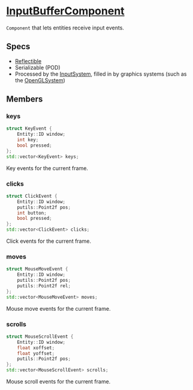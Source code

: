 # [InputBufferComponent](InputBufferComponent.hpp)

`Component` that lets entities receive input events.

## Specs

* [Reflectible](https://github.com/phisko/putils/blob/master/reflection.md)
* Serializable (POD)
* Processed by the [InputSystem](../../systems/input/InputSystem.md), filled in by graphics systems (such as the [OpenGLSystem](../../systems/opengl/OpenGLSystem.md))

## Members

### keys

```cpp
struct KeyEvent {
    Entity::ID window;
    int key;
    bool pressed;
};
std::vector<KeyEvent> keys;
```

Key events for the current frame.

### clicks

```cpp
struct ClickEvent {
    Entity::ID window;
    putils::Point2f pos;
    int button;
    bool pressed;
};
std::vector<ClickEvent> clicks;
```

Click events for the current frame.

### moves

```cpp
struct MouseMoveEvent {
    Entity::ID window;
    putils::Point2f pos;
    putils::Point2f rel;
};
std::vector<MouseMoveEvent> moves;
```

Mouse move events for the current frame.

### scrolls

```cpp
struct MouseScrollEvent {
    Entity::ID window;
    float xoffset;
    float yoffset;
    putils::Point2f pos;
};
std::vector<MouseScrollEvent> scrolls;
```

Mouse scroll events for the current frame.